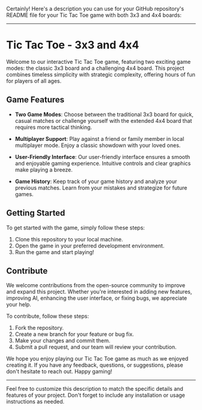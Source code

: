 Certainly! Here's a description you can use for your GitHub repository's README file for your Tic Tac Toe game with both 3x3 and 4x4 boards:

---

# Tic Tac Toe - 3x3 and 4x4

Welcome to our interactive Tic Tac Toe game, featuring two exciting game modes: the classic 3x3 board and a challenging 4x4 board. This project combines timeless simplicity with strategic complexity, offering hours of fun for players of all ages.

## Game Features

- **Two Game Modes**: Choose between the traditional 3x3 board for quick, casual matches or challenge yourself with the extended 4x4 board that requires more tactical thinking.

- **Multiplayer Support**: Play against a friend or family member in local multiplayer mode. Enjoy a classic showdown with your loved ones.

- **User-Friendly Interface**: Our user-friendly interface ensures a smooth and enjoyable gaming experience. Intuitive controls and clear graphics make playing a breeze.

- **Game History**: Keep track of your game history and analyze your previous matches. Learn from your mistakes and strategize for future games.

## Getting Started

To get started with the game, simply follow these steps:

1. Clone this repository to your local machine.
2. Open the game in your preferred development environment.
3. Run the game and start playing!

## Contribute

We welcome contributions from the open-source community to improve and expand this project. Whether you're interested in adding new features, improving AI, enhancing the user interface, or fixing bugs, we appreciate your help.

To contribute, follow these steps:

1. Fork the repository.
2. Create a new branch for your feature or bug fix.
3. Make your changes and commit them.
4. Submit a pull request, and our team will review your contribution.

We hope you enjoy playing our Tic Tac Toe game as much as we enjoyed creating it. If you have any feedback, questions, or suggestions, please don't hesitate to reach out. Happy gaming!

---

Feel free to customize this description to match the specific details and features of your project. Don't forget to include any installation or usage instructions as needed.
